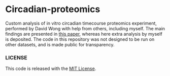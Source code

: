 # Circadian-proteomics

Custom analysis of in vitro circadian timecourse proteomics experiment, performed by David Wong with help from others, including myself. The main findings are presented in [this paper](https://doi.org/10.15252/embj.2021108883), whereas here extra analysis by myself is deposited. The code in this repository was not designed to be run on other datasets, and is made public for transparency.

### LICENSE

This code is released with the [MIT License](LICENSE).
